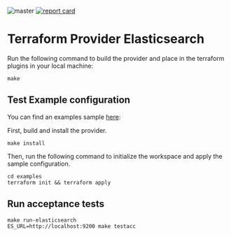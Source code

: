 ![master](https://github.com/github/docs/actions/workflows/main.yml/badge.svg?branch=master)
[![report card](https://img.shields.io/badge/go%20report-A+-brightgreen.svg?style=flat)](https://goreportcard.com/report/github.com/mattermost/terraform-provider-elasticsearch)

# Terraform Provider Elasticsearch

Run the following command to build the provider and place in the terraform plugins in your local machine:

```shell
make
```

## Test Example configuration

You can find an examples sample [here](examples):

First, build and install the provider.

```shell
make install
```

Then, run the following command to initialize the workspace and apply the sample configuration.

```shell
cd examples
terraform init && terraform apply
```

## Run acceptance tests

```
make run-elasticsearch 
ES_URL=http://localhost:9200 make testacc
```

